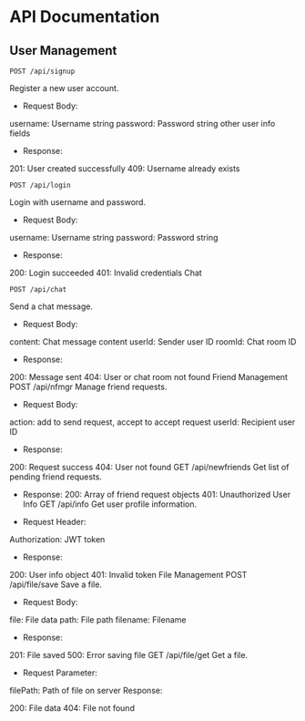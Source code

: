 # API Documentation
## User Management
```POST /api/signup```

Register a new user account.

- Request Body:

username: Username string
password: Password string
other user info fields
- Response:

201: User created successfully
409: Username already exists

```POST /api/login```

Login with username and password.

- Request Body:

username: Username string
password: Password string
- Response:

200: Login succeeded
401: Invalid credentials
Chat

```POST /api/chat```

Send a chat message.

- Request Body:

content: Chat message content
userId: Sender user ID
roomId: Chat room ID
- Response:

200: Message sent
404: User or chat room not found
Friend Management
POST /api/nfmgr
Manage friend requests.

- Request Body:

action: add to send request, accept to accept request
userId: Recipient user ID
- Response:

200: Request success
404: User not found
GET /api/newfriends
Get list of pending friend requests.

- Response:
200: Array of friend request objects
401: Unauthorized
User Info
GET /api/info
Get user profile information.

- Request Header:

Authorization: JWT token
- Response:

200: User info object
401: Invalid token
File Management
POST /api/file/save
Save a file.

- Request Body:

file: File data
path: File path
filename: Filename
- Response:

201: File saved
500: Error saving file
GET /api/file/get
Get a file.

- Request Parameter:

filePath: Path of file on server
Response:

200: File data
404: File not found